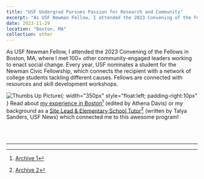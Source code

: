 ```yaml
---
title: "USF Undergrad Pursues Passion for Research and Community"
excerpt: "As USF Newman Fellow, I attended the 2023 Convening of the Fellows in Boston, MA, where I met 100+ other community-engaged leaders working to enact social change. Every year, USF nominates a student for the Newman Civic Fellowship, which connects the recipient with a network of college students tackling different causes. Fellows are connected with resources and skill development workshops.  <br/><img src='../images/other-2-boston.jpg' alt='Group Photo' height='250px' style='padding-top: 10px' >"
date: 2023-11-29
location: "Boston, MA"
collection: other
---
```

As USF Newman Fellow, I attended the 2023 Convening of the Fellows in Boston, MA, where I met 100+ other community-engaged leaders working to enact social change. Every year, USF nominates a student for the Newman Civic Fellowship, which connects the recipient with a network of college students tackling different causes. Fellows are connected with resources and skill development workshops.

![Thumbs Up Picture](../../images/other-2-boston2.jpg){: width="350px" style="float:left; padding-right:10px" }
Read about [my experience in Boston](https://usfblogs.usfca.edu/mccarthy/2023/11/29/cultivating-community-leaders-a-reflection-on-the-2023-newman-civic-fellows-convening/)[^1] (edited by Athena Davis) or my background as a [Site Lead & Elementary School Tutor](https://www.usfca.edu/news/undergrad-research-and-community)[^2] (written by Talya Sanders, USF News) which connected me to this awesome program!

<br>
<br>

---

[^1]: [Archive 1](../../files/other-2-boston.html)
[^2]: [Archive 2](../../files/other-2-esf.html)